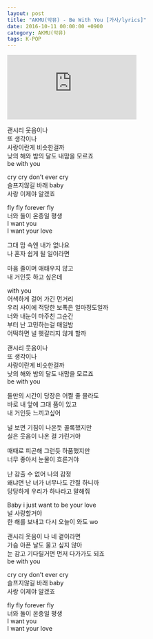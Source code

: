 ```yaml
---
layout: post
title: "AKMU(악뮤) - Be With You [가사/lyrics]"
date: 2016-10-11 00:00:00 +0900
category: AKMU(악뮤)
tags: K-POP
---
```


<div class="youtube-iframe-container iframe-16-to-9">
    <iframe src="https://www.youtube.com/embed/We8IaTXJMsI" title="AKMU(악뮤) - Be With You" frameborder="0" allow="accelerometer; autoplay; clipboard-write; encrypted-media; gyroscope; picture-in-picture; web-share" allowfullscreen></iframe>
</div>

괜시리 웃음이나   
또 생각이나   
사랑이란게 비슷한걸까   
낮의 해와 밤의 달도 내맘을 모르죠   
be with you

cry cry don’t ever cry  
슬프지않길 바래 baby  
사랑 이제야 알겠죠

fly fly forever fly  
너와 둘이 온종일 평생  
I want you  
I want your love

그대 맘 속엔 내가 없나요  
나 혼자 쉽게 될 일이라면

마음 졸이며 애태우지 않고   
내 거인듯 하고 싶은데 

with you   
어색하게 걸어 가긴 먼거리   
우리 사이에 적당한 보폭은 얼마정도일까   
너와 내눈이 마주친 그순간   
부터 난 고민하는걸 매일밤   
어떡하면 널 헷갈리지 않게 할까 

괜시리 웃음이나   
또 생각이나   
사랑이란게 비슷한걸까   
낮의 해와 밤의 달도 내맘을 모르죠   
be with you

둘만의 시간이 당장은 어쩔 줄 몰라도  
바로 내 앞에 그대 품이 있고  
내 거인듯 느끼고싶어

널 보면 기침이 나온듯 콜록했지만  
실은 웃음이 나온 걸 가린거야

때때로 피곤해 그런듯 하품했지만  
너무 좋아서 눈물이 흐른거야

난 감출 수 없어 나의 감정  
왜냐면 난 너가 너무나도 간절 하니까  
당당하게 우리가 하나라고 말해줘

Baby i just want to be your love   
널 사랑할거야  
한 해를 보내고 다시 오늘이 와도 wo

괜시리 웃음이 나 네 곁이라면  
가슴 아픈 날도 울고 싶지 않아  
눈 감고 기다릴거면 먼저 다가가도 되죠  
be with you

cry cry don’t ever cry  
슬프지않길 바래 baby  
사랑 이제야 알겠죠

fly fly forever fly  
너와 둘이 온종일 평생  
I want you  
I want your love